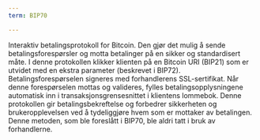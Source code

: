 ```yaml
---
term: BIP70

---
```

Interaktiv betalingsprotokoll for Bitcoin. Den gjør det mulig å sende betalingsforespørsler og motta betalinger på en sikker og standardisert måte. I denne protokollen klikker klienten på en Bitcoin URI (BIP21) som er utvidet med en ekstra parameter (beskrevet i BIP72). Betalingsforespørselen signeres med forhandlerens SSL-sertifikat. Når denne forespørselen mottas og valideres, fylles betalingsopplysningene automatisk inn i transaksjonsgrensesnittet i klientens lommebok. Denne protokollen gir betalingsbekreftelse og forbedrer sikkerheten og brukeropplevelsen ved å tydeliggjøre hvem som er mottaker av betalingen. Denne metoden, som ble foreslått i BIP70, ble aldri tatt i bruk av forhandlerne.
